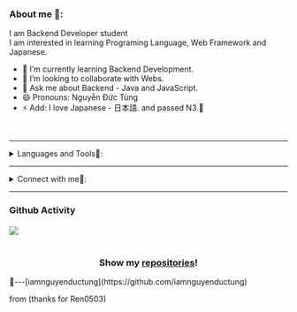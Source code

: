 
### About me 🦀:
I am Backend Developer student<br/>
I am interested in learning Programing Language, Web Framework and Japanese.

<!--<img align="right" alt="GIF" src="https://github.com/iamnguyenductung/iamnguyenductung/blob/master/img/aboutme.png" width="400" height="400" />
-->

- 🌱 I’m currently learning Backend Development.
- 👯 I’m looking to collaborate with  Webs.
- 💬 Ask me about Backend - Java and JavaScript.
- 😄 Pronouns: Nguyễn Đức Tùng
- ⚡ Add: I love Japanese - 日本語. and passed N3.🦀

<br/>

---

<details>
<summary>
Languages and Tools🦀:
</summary>
  <br/>
<code><img height="40" src="https://raw.githubusercontent.com/github/explore/80688e429a7d4ef2fca1e82350fe8e3517d3494d/topics/javascript/javascript.png"></code>
<code><img height="40" src="https://raw.githubusercontent.com/github/explore/80688e429a7d4ef2fca1e82350fe8e3517d3494d/topics/react/react.png"></code> 
<code><img height="40" src="https://raw.githubusercontent.com/github/explore/80688e429a7d4ef2fca1e82350fe8e3517d3494d/topics/nodejs/nodejs.png"></code>
<code><img height="40" src="https://raw.githubusercontent.com/github/explore/80688e429a7d4ef2fca1e82350fe8e3517d3494d/topics/express/express.png"></code>
<code><img height="40" src="https://raw.githubusercontent.com/github/explore/80688e429a7d4ef2fca1e82350fe8e3517d3494d/topics/mongodb/mongodb.png"></code>
<code><img height="40" src="https://raw.githubusercontent.com/github/explore/80688e429a7d4ef2fca1e82350fe8e3517d3494d/topics/postgresql/postgresql.png"></code>
<code><img height="40" src="https://raw.githubusercontent.com/github/explore/80688e429a7d4ef2fca1e82350fe8e3517d3494d/topics/python/python.png"></code>
<code><img height="40" src="https://raw.githubusercontent.com/github/explore/37c71fdca4e12086faf8c7009793d2eb588c914e/topics/nestjs/nestjs.png"></code>
<code><img height="40" src="https://raw.githubusercontent.com/github/explore/80688e429a7d4ef2fca1e82350fe8e3517d3494d/topics/typescript/typescript.png"></code>
<code><img height="40" src="https://raw.githubusercontent.com/github/explore/80688e429a7d4ef2fca1e82350fe8e3517d3494d/topics/jupyter-notebook/jupyter-notebook.png"></code>
<code><img height="40" src="https://raw.githubusercontent.com/github/explore/80688e429a7d4ef2fca1e82350fe8e3517d3494d/topics/redis/redis.png"></code>
</details>

---

<details>
<summary> Connect with me🤝: </summary>  

<br/>

<a href="https://github.com/iamnguyenductung">
  <img align="left" alt="tung's Github" width="22px" src="https://upload.wikimedia.org/wikipedia/commons/thumb/a/ae/Github-desktop-logo-symbol.svg/1024px-Github-desktop-logo-symbol.svg.png" />
</a>

<a href="https://www.facebook.com/tungducng">
  <img align="left" alt="tung's Facebook" width="22px" src="https://img.icons8.com/?size=96&id=uLWV5A9vXIPu&format=png" />
</a>


<a href="https://www.linkedin.com/in/duc-tung-761364282">
  <img align="left" alt="tung's Facebook" width="22px" src="https://img.icons8.com/?size=96&id=xuvGCOXi8Wyg&format=png" />
</a>



<br/>

</details>

---

### Github Activity 

<div>

<a href="https://github.com/iamnguyenductung">
  <img align="center" src="https://github-readme-stats.vercel.app/api/top-langs/?username=iamnguyenductung&langs_count=6&theme=tokyonight" />
</a>



<br/>
<br/>

</div>                                                                                                                 

<div align="center">
  

### Show my [repositories](https://github.com/iamnguyenductung?tab=repositories)!

</div>
🦀---[iamnguyenductung](https://github.com/iamnguyenductung)

from (thanks for Ren0503)
